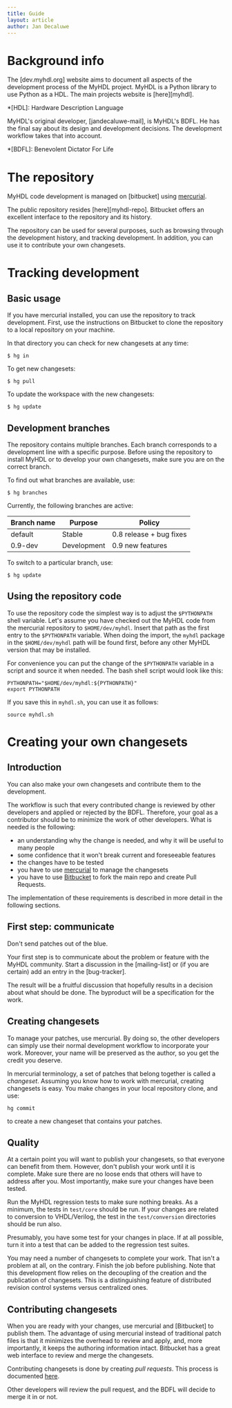 ```yaml
---
title: Guide
layout: article
author: Jan Decaluwe
---
```


Background info
===============

The [dev.myhdl.org] website aims to document all aspects of the development
process of the MyHDL project. MyHDL is a Python library to use
Python as a HDL. The main projects website is [here][myhdl]. 

*[HDL]: Hardware Description Language 

MyHDL's original developer, [jandecaluwe-mail], is MyHDL's BDFL. He has the
final say about its design and development decisions.  The development workflow
takes that into account.

*[BDFL]: Benevolent Dictator For Life

The repository
==============

MyHDL code development is managed on [bitbucket] using
[mercurial](http://www.selenic.com/mercurial).

The public repository resides [here][myhdl-repo].  Bitbucket offers an
excellent interface to the repository and its history. 

The repository can be used for several purposes, such as browsing through the
development history, and tracking development. In addition, you can use it to
contribute your own changesets.  

Tracking development
====================

Basic usage
-----------

If you have mercurial installed, you can use the repository to track
development.  First, use the instructions on Bitbucket to clone the repository
to a local repository on your machine.

In that directory you can check for new changesets at any time:

    $ hg in

To get new changesets:

    $ hg pull

To update the workspace with the new changesets: 

    $ hg update

Development branches
--------------------

The repository contains multiple branches. Each branch corresponds to a
development line with a specific purpose. Before using the repository to
install MyHDL or to develop your own changesets, make sure you are on the
correct branch.

To find out what branches are available, use:

    $ hg branches

Currently, the following branches are active:

Branch name   |  Purpose    | Policy                                                       
--------------|-------------|------------------------
 default      | Stable      | 0.8 release + bug fixes 
 0.9-dev      | Development | 0.9 new features 

To switch to a particular branch, use:
 
    $ hg update

Using the repository code
-------------------------

To use the repository code the simplest way is to adjust the `$PYTHONPATH` shell
variable. Let's assume you have checked out the MyHDL code from the mercurial
repository to `$HOME/dev/myhdl`. Insert that path as the first entry to the
`$PYTHONPATH` variable. When doing the import, the `myhdl` package in the
`$HOME/dev/myhdl` path will be found first, before any other MyHDL version that
may be installed.

For convenience you can put the change of the `$PYTHONPATH` variable in a script
and source it when needed. The bash shell script would look like this:

    PYTHONPATH="$HOME/dev/myhdl:${PYTHONPATH}"
    export PYTHONPATH

If you save this in `myhdl.sh`, you can use it as follows: 

    source myhdl.sh

Creating your own changesets 
============================

Introduction
------------

You can also make your own changesets and contribute them to the development. 

The workflow is such that every contributed change is reviewed by other
developers and applied or rejected by the BDFL. Therefore, your goal as a
contributor should be to minimize the work of other developers. What is needed
is the following:

* an understanding why the change is needed, and why
  it will be useful to many people
* some confidence that it won't break current
  and foreseeable features 
* the changes have to be tested  
* you have to use [mercurial](http://www.selenic.com/mercurial)
  to manage the changesets
* you have to use [Bitbucket](http://www.bitbucket.org)
  to fork the main repo and create Pull Requests.

The implementation of these requirements is described in more detail in the
following sections.

First step: communicate 
-----------------------

Don't send patches out of the blue.

Your first step is to communicate about the problem or feature with the MyHDL
community.  Start a discussion in the [mailing-list] or (if you are certain)
add an entry in the [bug-tracker].

The result will be a fruitful discussion that hopefully results in a decision
about what should be done. The byproduct will be a specification for the work.

Creating changesets
-------------------

To manage your patches, use mercurial. By doing so, the other developers can
simply use their normal development workflow to incorporate your work.
Moreover, your name will be preserved as the author, so you get the credit you
deserve.

In mercurial terminology, a set of patches that belong together is called
a *changeset*. Assuming you know how to work with mercurial, creating changesets
is easy. You make changes in your local repository clone, and use:

    hg commit

to create a new changeset that contains your patches.

Quality
-------

At a certain point you will want to publish your changesets, so that everyone
can benefit from them. However, don't publish your work until it is complete.
Make sure there are no loose ends that others will have to address after you.
Most importantly, make sure your changes have been tested.

Run the MyHDL regression tests to make sure nothing breaks.  As a minimum, the
tests in `test/core` should be run. If your changes are related to conversion
to VHDL/Verilog, the test in the `test/conversion` directories should be run
also.

Presumably, you have some test for your changes in place. If at all possible,
turn it into a test that can be added to the regression test suites.

You may need a number of changesets to complete your work. That isn't a problem
at all, on the contrary. Finish the job before publishing.  Note that this
development flow relies on the decoupling of the creation and the publication
of changesets.  This is a distinguishing feature of distributed revision
control systems versus centralized ones.

Contributing changesets
-----------------------

When you are ready with your changes, use mercurial and [Bitbucket] to publish
them. The advantage of using mercurial instead of traditional patch files is
that it minimizes the overhead to review and apply, and, more importantly, it
keeps the authoring information intact. Bitbucket has a great web interface to
review and merge the changesets.

Contributing changesets is done by creating *pull requests*. This
process is documented
[here](https://confluence.atlassian.com/display/BITBUCKET/Fork+a+Repo%2C+Compare+Code%2C+and+Create+a+Pull+Request).

Other developers will review the pull request, and the BDFL will decide to
merge it in or not.

